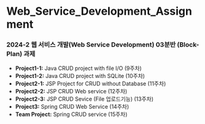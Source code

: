 # Web_Service_Development_Assignment

### 2024-2 웹 서비스 개발(Web Service Development) 03분반 (Block-Plan) 과제

- **Project1-1:** Java CRUD project with file I/O (9주차)
- **Project1-2:** Java CRUD project with SQLite (10주차)
- **Project2-1:** JSP Project for CRUD without Database (11주차)
- **Project2-2:** JSP CRUD Web service (12주차)
- **Project2-3:** JSP CRUD Sevice (File 업로드기능) (13주차)
- **Project3:** Spring CRUD Web Service (14주차)
- **Team Project:** Spring CRUD service (15주차)

